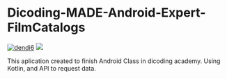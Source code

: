 # Dicoding-MADE-Android-Expert-FilmCatalogs

[![dendi6](https://circleci.com/gh/Dendi6/Dicoding-MADE-Android-Expert-FilmCatalogs.svg?style=shield)](https://circleci.com/gh/Dendi6/Dicoding-MADE-Android-Expert-FilmCatalogs)
![](https://img.shields.io/badge/Code-Kotlin-informational?style=flat-square&logo=kotlin&logoColor=white&color=0095D5)

This aplication created to finish Android Class in dicoding academy. Using Kotlin, and API to request data. 
